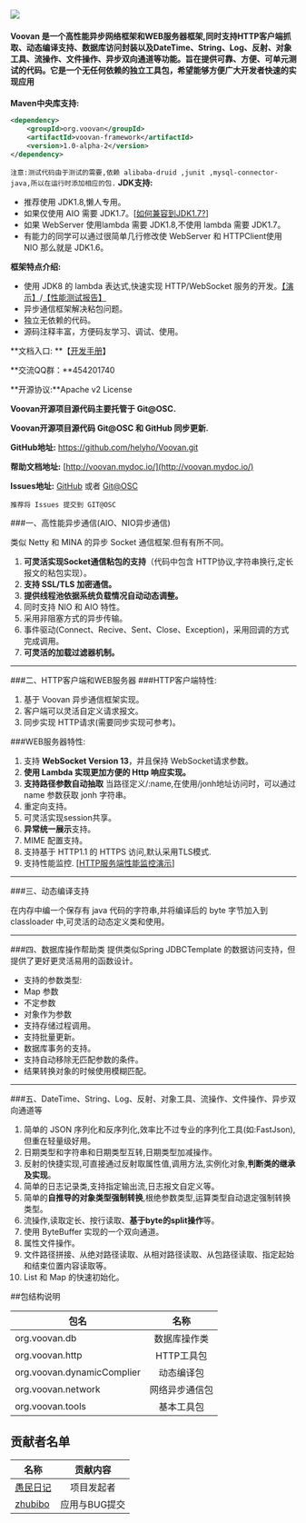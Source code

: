 ![](http://git.oschina.net/uploads/images/2016/0510/122514_7d971a34_116083.jpeg)
===========================================================================================================================
#### Voovan 是一个高性能异步网络框架和WEB服务器框架,同时支持HTTP客户端抓取、动态编译支持、数据库访问封装以及DateTime、String、Log、反射、对象工具、流操作、文件操作、异步双向通道等功能。旨在提供可靠、方便、可单元测试的代码。它是一个无任何依赖的独立工具包，希望能够方便广大开发者快速的实现应用
**Maven中央库支持:**
```xml
<dependency>
    <groupId>org.voovan</groupId>
    <artifactId>voovan-framework</artifactId>
    <version>1.0-alpha-2</version>
</dependency>
```

`
注意:测试代码由于测试的需要,依赖 alibaba-druid ,junit ,mysql-connector-java,所以在运行时添加相应的包.
`
**JDK支持:**

 - 推荐使用 JDK1.8,懒人专用。
 - 如果仅使用 AIO 需要 JDK1.7。[[如何兼容到JDK1.7?](http://voovan.mydoc.io/?t=113242)]
 - 如果 WebServer 使用lambda 需要 JDK1.8,不使用 lambda 需要 JDK1.7。
 - 有能力的同学可以通过很简单几行修改使 WebServer 和 HTTPClient使用 NIO 那么就是 JDK1.6。
 
**框架特点介绍:**
 - 使用 JDK8 的 lambda 表达式,快速实现 HTTP/WebSocket 服务的开发。[【演示】](http://webserver.voovan.org/)/[【性能测试报告】](https://git.oschina.net/helyho/Voovan/issues/12)
 - 异步通信框架解决粘包问题。
 - 独立无依赖的代码。
 - 源码注释丰富，方便码友学习、调试、使用。

 
**文档入口: **【[开发手册](http://voovan.mydoc.io/)】

**交流QQ群：**454201740

**开源协议:**Apache v2 License

**Voovan开源项目源代码主要托管于 Git@OSC.**

**Voovan开源项目源代码 Git@OSC 和 GitHub 同步更新.**

**GitHub地址:** https://github.com/helyho/Voovan.git

**帮助文档地址:** [http://voovan.mydoc.io/](http://voovan.mydoc.io/)

**Issues地址:** [GitHub](https://github.com/helyho/Voovan/issues) 或者 [Git@OSC](http://git.oschina.net/helyho/Voovan/issues)


    推荐将 Issues 提交到 GIT@OSC

###一、高性能异步通信(AIO、NIO异步通信)

  类似 Netty 和 MINA 的异步 Socket 通信框架.但有有所不同。
  1. **可灵活实现Socket通信粘包的支持**（代码中包含 HTTP协议,字符串换行,定长报文的粘包实现）。
  1. **支持 SSL/TLS 加密通信。**
  1. **提供线程池依据系统负载情况自动动态调整。**
  1. 同时支持 NIO 和 AIO 特性。
  1. 采用非阻塞方式的异步传输。
  1. 事件驱动(Connect、Recive、Sent、Close、Exception)，采用回调的方式完成调用。
  1. **可灵活的加载过滤器机制。**
  
  

---------------------

###二、HTTP客户端和WEB服务器
###HTTP客户端特性:
  1. 基于 Voovan 异步通信框架实现。
  1. 客户端可以灵活自定义请求报文。
  1. 同步实现 HTTP请求(需要同步实现可参考)。
  


###WEB服务器特性:
  1. 支持 **WebSocket Version 13**，并且保持 WebSocket请求参数。
  1. **使用 Lambda 实现更加方便的 Http 响应实现。**
  1. **支持路径参数自动抽取**  当路径定义/:name,在使用/jonh地址访问时，可以通过 name 参数获取 jonh 字符串。
  1. 重定向支持。
  1. 可灵活实现session共享。
  1. **异常统一展示**支持。
  1. MIME 配置支持。
  1. 支持基于 HTTP1.1 的 HTTPS 访问,默认采用TLS模式.
  1. 支持性能监控.  [[HTTP服务端性能监控演示](http://webserver.voovan.org/VoovanMonitor/Monitor.html)]

  

---------------------

###三、动态编译支持

  在内存中编一个保存有 java 代码的字符串,并将编译后的 byte 字节加入到 classloader 中,可灵活的动态定义类和使用。
  
  

---------------------

###四、数据库操作帮助类
提供类似Spring JDBCTemplate 的数据访问支持，但提供了更好更灵活易用的函数设计。
 - 支持的参数类型:
  - Map 参数
  - 不定参数
  - 对象作为参数
 - 支持存储过程调用。
 - 支持批量更新。
 - 数据库事务的支持。
 - 支持自动移除无匹配参数的条件。
 - 结果转换对象的时候使用模糊匹配。


---------------------

###五、DateTime、String、Log、反射、对象工具、流操作、文件操作、异步双向通道等

  1. 简单的 JSON 序列化和反序列化,效率比不过专业的序列化工具(如:FastJson),但重在轻量级好用。
  1. 日期类型和字符串和日期类型互转,日期类型加减操作。
  1. 反射的快捷实现,可直接通过反射取属性值,调用方法,实例化对象,**判断类的继承及实现**。
  1. 简单的日志记录类,支持指定输出流,日志报文自定义等。
  1. 简单的**自推导的对象类型强制转换**,根绝参数类型,运算类型自动退定强制转换类型。
  1. 流操作,读取定长、按行读取、**基于byte的split操作**等。
  1. 使用 ByteBuffer 实现的一个双向通道。
  1. 属性文件操作。
  1. 文件路径拼接、从绝对路径读取、从相对路径读取、从包路径读取、指定起始和结束位置内容读取等。
  1. List 和 Map 的快速初始化。
  

##包结构说明

|  包名                      | 名称           |
| -------------             |:-------------: |
|org.voovan.db              |数据库操作类      |
|org.voovan.http            |HTTP工具包       |
|org.voovan.dynamicComplier |动态编译包        |
|org.voovan.network         |网络异步通信包    |
|org.voovan.tools           |基本工具包        |

## 贡献者名单
|  名称                      | 贡献内容           |
| -------------             |:-------------: |
|[愚民日记](https://git.oschina.net/helyho)             | 项目发起者      |
|[zhubibo](https://git.oschina.net/zhubibo)            |应用与BUG提交      |
